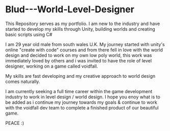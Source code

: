 # Blud---World-Level-Designer
This Repository serves as my portfolio. I am new to the industry and have started to develop my skills through Unity, building worlds and creating basic scripts using C#

I am 29 year old male from south wales U.K. My journey started with unity's online "create with code" courses and from there fell in love with the world design and decided to work on my own low poly world, this work was immediately loved by others and i was invited to have the role of level designer, working on a game called voidfall.

My skills are fast developing and my creative approach to world design comes naturally. 

I am currently seeking a full time career within the game development industry to work in level design / world design. I hope you enoy what is to be added as i continue my journey towards my goals & continue to work with the voidfall dev team to complete a finished product of our beautiful game. 

PEACE :) 
